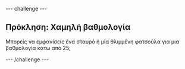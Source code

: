 \--- challenge \---

## Πρόκληση: Χαμηλή βαθμολογία

Μπορείς να εμφανίσεις ένα σταυρό ή μία θλιμμένη φατσούλα για μια βαθμολογία κάτω από 25;

\--- /challenge \---